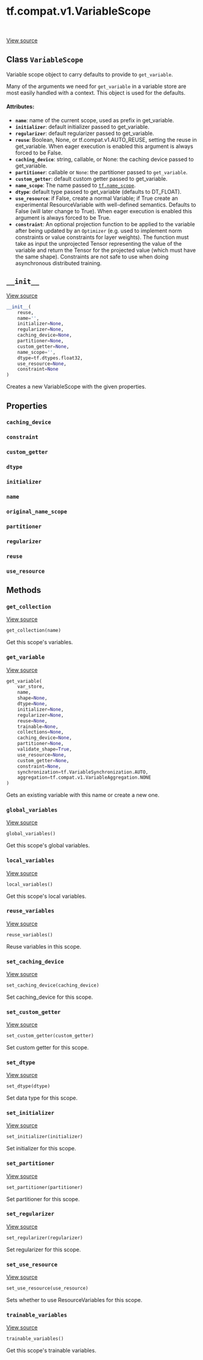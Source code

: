<div itemscope itemtype="http://developers.google.com/ReferenceObject">
<meta itemprop="name" content="tf.compat.v1.VariableScope" />
<meta itemprop="path" content="Stable" />
<meta itemprop="property" content="caching_device"/>
<meta itemprop="property" content="constraint"/>
<meta itemprop="property" content="custom_getter"/>
<meta itemprop="property" content="dtype"/>
<meta itemprop="property" content="initializer"/>
<meta itemprop="property" content="name"/>
<meta itemprop="property" content="original_name_scope"/>
<meta itemprop="property" content="partitioner"/>
<meta itemprop="property" content="regularizer"/>
<meta itemprop="property" content="reuse"/>
<meta itemprop="property" content="use_resource"/>
<meta itemprop="property" content="__init__"/>
<meta itemprop="property" content="get_collection"/>
<meta itemprop="property" content="get_variable"/>
<meta itemprop="property" content="global_variables"/>
<meta itemprop="property" content="local_variables"/>
<meta itemprop="property" content="reuse_variables"/>
<meta itemprop="property" content="set_caching_device"/>
<meta itemprop="property" content="set_custom_getter"/>
<meta itemprop="property" content="set_dtype"/>
<meta itemprop="property" content="set_initializer"/>
<meta itemprop="property" content="set_partitioner"/>
<meta itemprop="property" content="set_regularizer"/>
<meta itemprop="property" content="set_use_resource"/>
<meta itemprop="property" content="trainable_variables"/>
</div>

# tf.compat.v1.VariableScope

<!-- Insert buttons -->

<table class="tfo-notebook-buttons tfo-api" align="left">
</table>

<a target="_blank" href="/code/stable/tensorflow/python/ops/variable_scope.py">View source</a>



## Class `VariableScope`

<!-- Start diff -->
Variable scope object to carry defaults to provide to `get_variable`.



<!-- Placeholder for "Used in" -->

Many of the arguments we need for `get_variable` in a variable store are most
easily handled with a context. This object is used for the defaults.

#### Attributes:


* <b>`name`</b>: name of the current scope, used as prefix in get_variable.
* <b>`initializer`</b>: default initializer passed to get_variable.
* <b>`regularizer`</b>: default regularizer passed to get_variable.
* <b>`reuse`</b>: Boolean, None, or tf.compat.v1.AUTO_REUSE, setting the reuse in
  get_variable. When eager execution is enabled this argument is always
  forced to be False.
* <b>`caching_device`</b>: string, callable, or None: the caching device passed to
  get_variable.
* <b>`partitioner`</b>: callable or `None`: the partitioner passed to `get_variable`.
* <b>`custom_getter`</b>: default custom getter passed to get_variable.
* <b>`name_scope`</b>: The name passed to <a href="../../../tf/name_scope.md"><code>tf.name_scope</code></a>.
* <b>`dtype`</b>: default type passed to get_variable (defaults to DT_FLOAT).
* <b>`use_resource`</b>: if False, create a normal Variable; if True create an
  experimental ResourceVariable with well-defined semantics. Defaults to
  False (will later change to True). When eager execution is enabled this
  argument is always forced to be True.
* <b>`constraint`</b>: An optional projection function to be applied to the variable
  after being updated by an `Optimizer` (e.g. used to implement norm
  constraints or value constraints for layer weights). The function must
  take as input the unprojected Tensor representing the value of the
  variable and return the Tensor for the projected value (which must have
  the same shape). Constraints are not safe to use when doing asynchronous
  distributed training.

<h2 id="__init__"><code>__init__</code></h2>

<a target="_blank" href="/code/stable/tensorflow/python/ops/variable_scope.py">View source</a>

``` python
__init__(
    reuse,
    name='',
    initializer=None,
    regularizer=None,
    caching_device=None,
    partitioner=None,
    custom_getter=None,
    name_scope='',
    dtype=tf.dtypes.float32,
    use_resource=None,
    constraint=None
)
```

Creates a new VariableScope with the given properties.




## Properties

<h3 id="caching_device"><code>caching_device</code></h3>




<h3 id="constraint"><code>constraint</code></h3>




<h3 id="custom_getter"><code>custom_getter</code></h3>




<h3 id="dtype"><code>dtype</code></h3>




<h3 id="initializer"><code>initializer</code></h3>




<h3 id="name"><code>name</code></h3>




<h3 id="original_name_scope"><code>original_name_scope</code></h3>




<h3 id="partitioner"><code>partitioner</code></h3>




<h3 id="regularizer"><code>regularizer</code></h3>




<h3 id="reuse"><code>reuse</code></h3>




<h3 id="use_resource"><code>use_resource</code></h3>






## Methods

<h3 id="get_collection"><code>get_collection</code></h3>

<a target="_blank" href="/code/stable/tensorflow/python/ops/variable_scope.py">View source</a>

``` python
get_collection(name)
```

Get this scope's variables.


<h3 id="get_variable"><code>get_variable</code></h3>

<a target="_blank" href="/code/stable/tensorflow/python/ops/variable_scope.py">View source</a>

``` python
get_variable(
    var_store,
    name,
    shape=None,
    dtype=None,
    initializer=None,
    regularizer=None,
    reuse=None,
    trainable=None,
    collections=None,
    caching_device=None,
    partitioner=None,
    validate_shape=True,
    use_resource=None,
    custom_getter=None,
    constraint=None,
    synchronization=tf.VariableSynchronization.AUTO,
    aggregation=tf.compat.v1.VariableAggregation.NONE
)
```

Gets an existing variable with this name or create a new one.


<h3 id="global_variables"><code>global_variables</code></h3>

<a target="_blank" href="/code/stable/tensorflow/python/ops/variable_scope.py">View source</a>

``` python
global_variables()
```

Get this scope's global variables.


<h3 id="local_variables"><code>local_variables</code></h3>

<a target="_blank" href="/code/stable/tensorflow/python/ops/variable_scope.py">View source</a>

``` python
local_variables()
```

Get this scope's local variables.


<h3 id="reuse_variables"><code>reuse_variables</code></h3>

<a target="_blank" href="/code/stable/tensorflow/python/ops/variable_scope.py">View source</a>

``` python
reuse_variables()
```

Reuse variables in this scope.


<h3 id="set_caching_device"><code>set_caching_device</code></h3>

<a target="_blank" href="/code/stable/tensorflow/python/ops/variable_scope.py">View source</a>

``` python
set_caching_device(caching_device)
```

Set caching_device for this scope.


<h3 id="set_custom_getter"><code>set_custom_getter</code></h3>

<a target="_blank" href="/code/stable/tensorflow/python/ops/variable_scope.py">View source</a>

``` python
set_custom_getter(custom_getter)
```

Set custom getter for this scope.


<h3 id="set_dtype"><code>set_dtype</code></h3>

<a target="_blank" href="/code/stable/tensorflow/python/ops/variable_scope.py">View source</a>

``` python
set_dtype(dtype)
```

Set data type for this scope.


<h3 id="set_initializer"><code>set_initializer</code></h3>

<a target="_blank" href="/code/stable/tensorflow/python/ops/variable_scope.py">View source</a>

``` python
set_initializer(initializer)
```

Set initializer for this scope.


<h3 id="set_partitioner"><code>set_partitioner</code></h3>

<a target="_blank" href="/code/stable/tensorflow/python/ops/variable_scope.py">View source</a>

``` python
set_partitioner(partitioner)
```

Set partitioner for this scope.


<h3 id="set_regularizer"><code>set_regularizer</code></h3>

<a target="_blank" href="/code/stable/tensorflow/python/ops/variable_scope.py">View source</a>

``` python
set_regularizer(regularizer)
```

Set regularizer for this scope.


<h3 id="set_use_resource"><code>set_use_resource</code></h3>

<a target="_blank" href="/code/stable/tensorflow/python/ops/variable_scope.py">View source</a>

``` python
set_use_resource(use_resource)
```

Sets whether to use ResourceVariables for this scope.


<h3 id="trainable_variables"><code>trainable_variables</code></h3>

<a target="_blank" href="/code/stable/tensorflow/python/ops/variable_scope.py">View source</a>

``` python
trainable_variables()
```

Get this scope's trainable variables.




